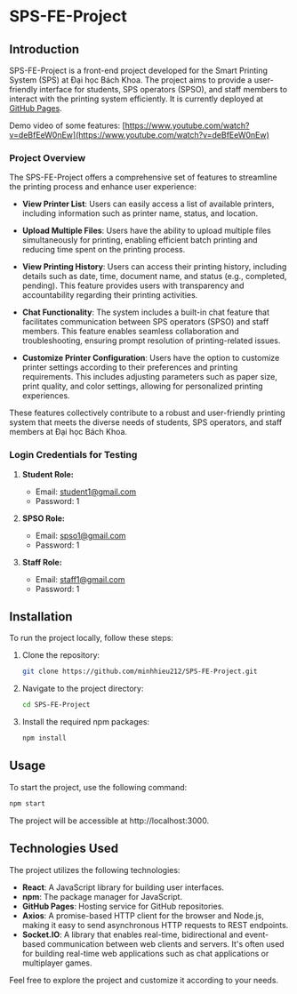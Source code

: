 # SPS-FE-Project

## Introduction

SPS-FE-Project is a front-end project developed for the Smart Printing System (SPS) at Đại học Bách Khoa. The project aims to provide a user-friendly interface for students, SPS operators (SPSO), and staff members to interact with the printing system efficiently. It is currently deployed at [GitHub Pages](https://minhhieu212.github.io/SPS-FE-Project/).

Demo video of some features: [https://www.youtube.com/watch?v=deBfEeW0nEw](https://www.youtube.com/watch?v=deBfEeW0nEw) 

### Project Overview

The SPS-FE-Project offers a comprehensive set of features to streamline the printing process and enhance user experience:

- **View Printer List**: Users can easily access a list of available printers, including information such as printer name, status, and location.

- **Upload Multiple Files**: Users have the ability to upload multiple files simultaneously for printing, enabling efficient batch printing and reducing time spent on the printing process.

- **View Printing History**: Users can access their printing history, including details such as date, time, document name, and status (e.g., completed, pending). This feature provides users with transparency and accountability regarding their printing activities.

- **Chat Functionality**: The system includes a built-in chat feature that facilitates communication between SPS operators (SPSO) and staff members. This feature enables seamless collaboration and troubleshooting, ensuring prompt resolution of printing-related issues.

- **Customize Printer Configuration**: Users have the option to customize printer settings according to their preferences and printing requirements. This includes adjusting parameters such as paper size, print quality, and color settings, allowing for personalized printing experiences.

These features collectively contribute to a robust and user-friendly printing system that meets the diverse needs of students, SPS operators, and staff members at Đại học Bách Khoa.


### Login Credentials for Testing

1. **Student Role:**
   - Email: student1@gmail.com
   - Password: 1
   
2. **SPSO Role:**
   - Email: spso1@gmail.com
   - Password: 1
   
3. **Staff Role:**
   - Email: staff1@gmail.com
   - Password: 1

## Installation

To run the project locally, follow these steps:

1. Clone the repository:

   ```bash
   git clone https://github.com/minhhieu212/SPS-FE-Project.git
   ```

2. Navigate to the project directory:

   ```bash
   cd SPS-FE-Project
   ```

3. Install the required npm packages:

   ```bash
   npm install
   ```

## Usage

To start the project, use the following command:

```bash
npm start
```

The project will be accessible at http://localhost:3000.

## Technologies Used

The project utilizes the following technologies:

- **React**: A JavaScript library for building user interfaces.
- **npm**: The package manager for JavaScript.
- **GitHub Pages**: Hosting service for GitHub repositories.
- **Axios**: A promise-based HTTP client for the browser and Node.js, making it easy to send asynchronous HTTP requests to REST endpoints.
- **Socket.IO**: A library that enables real-time, bidirectional and event-based communication between web clients and servers. It's often used for building real-time web applications such as chat applications or multiplayer games.

Feel free to explore the project and customize it according to your needs.

 
